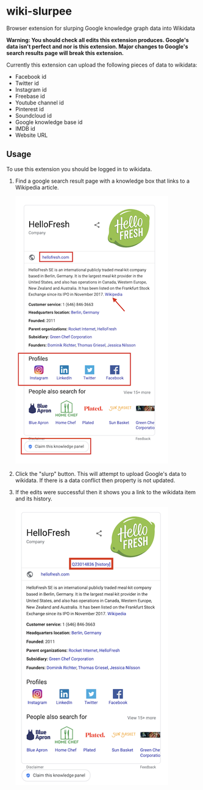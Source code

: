 # wiki-slurpee
Browser extension for slurping Google knowledge graph data into Wikidata

**Warning: You should check all edits this extension produces. Google's data isn't perfect and nor is this extension. Major changes to Google's search results page will break this extension.**


Currently this extension can upload the following pieces of data to wikidata:

* Facebook id
* Twitter id
* Instagram id
* Freebase id
* Youtube channel id
* Pinterest id
* Soundcloud id
* Google knowledge base id
* IMDB id
* Website URL


## Usage
To use this extension you should be logged in to wikidata.

1. Find a google search result page with a knowledge box that links to a Wikipedia article.

    ![Annotated infobox result](infobox.png)
    
2. Click the "slurp" button. This will attempt to upload Google's data to wikidata. If there is a data conflict then property is not updated.
3. If the edits were successful then it shows you a link to the wikidata item and its history.

    ![Infobox result after edits](infobox_post.png)